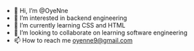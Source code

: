 - 👋 Hi, I’m @OyeNne
- 👀 I’m interested in backend engineering 
- 🌱 I’m currently learning CSS and HTML
- 💞️ I’m looking to collaborate on learning software engineering 
- 📫 How to reach me oyenne9@gmail.com

<!---
OyeNne/OyeNne is a ✨ special ✨ repository because its `README.md` (this file) appears on your GitHub profile.
You can click the Preview link to take a look at your changes.
--->
